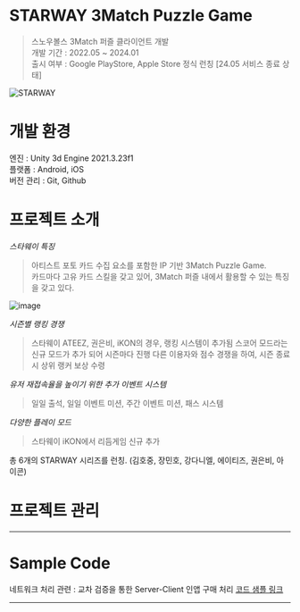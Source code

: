 STARWAY 3Match Puzzle Game
==========================
> 스노우볼스 3Match 퍼즐 클라이언트 개발   
> 개발 기간 : 2022.05 ~ 2024.01   
> 출시 여부 : Google PlayStore, Apple Store 정식 런칭 [24.05 서비스 종료 상태]   

![STARWAY](https://github.com/user-attachments/assets/070fc810-cd7a-4f4b-8b77-510fc06b2e5b)


개발 환경
==========================
엔진 : Unity 3d Engine 2021.3.23f1   
플랫폼 : Android, iOS   
버전 관리 : Git, Github

프로젝트 소개
==========================
*스타웨이 특징*   
> 아티스트 포토 카드 수집 요소를 포함한 IP 기반 3Match Puzzle Game.   
> 카드마다 고유 카드 스킬을 갖고 있어, 3Match 퍼즐 내에서 활용할 수 있는 특징을 갖고 있다.   

![image](https://github.com/user-attachments/assets/57f91be9-7342-4f8c-9eec-ed82ead10fec)   

*시즌별 랭킹 경쟁*   
> 스타웨이 ATEEZ, 권은비, iKON의 경우, 랭킹 시스템이 추가됨
> 스코어 모드라는 신규 모드가 추가 되어 시즌마다 진행
> 다른 이용자와 점수 경쟁을 하여, 시즌 종료시 상위 랭커 보상 수령

*유저 재접속율을 높이기 위한 추가 이벤트 시스템*     
> 일일 출석, 일일 이벤트 미션, 주간 이벤트 미션, 패스 시스템   

*다양한 플레이 모드*   
> 스타웨이 iKON에서 리듬게임 신규 추가   

총 6개의 STARWAY 시리즈를 런칭. (김호중, 장민호, 강다니엘, 에이티즈, 권은비, 아이콘)


프로젝트 관리
===========================



***

Sample Code
============================

네트워크 처리 관련 : 교차 검증을 통한 Server-Client 인앱 구매 처리 [코드 샘플 링크](https://github.com/seojoonyboy/SampleCodes/blob/main/02.UnityProjects/01.StarwaySeries/IAPProcess.md)   


***
